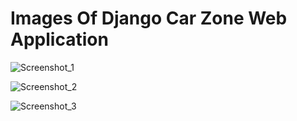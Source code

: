 # Images Of Django Car Zone Web Application


![Screenshot_1](https://user-images.githubusercontent.com/78774598/123815245-f43a4e80-d913-11eb-84ca-a04136ab4e41.png)

![Screenshot_2](https://user-images.githubusercontent.com/78774598/123816230-c43f7b00-d914-11eb-84d5-b9ff0432fb04.png)

![Screenshot_3](https://user-images.githubusercontent.com/78774598/123816624-17193280-d915-11eb-9e59-57d12b33e9c8.png)
